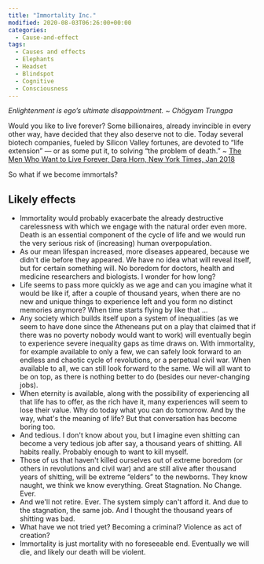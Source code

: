 ```yaml
---
title: "Immortality Inc."
modified: 2020-08-03T06:26:00+00:00
categories:
  - Cause-and-effect
tags:
  - Causes and effects
  - Elephants
  - Headset
  - Blindspot
  - Cognitive
  - Consciousness
---
```


_Enlightenment is ego’s ultimate disappointment. ~ Chögyam Trungpa_

Would you like to live forever? Some billionaires, already invincible in every other way, have decided that they also deserve not to die. Today several biotech companies, fueled by Silicon Valley fortunes, are devoted to “life extension” — or as some put it, to solving “the problem of death.” ~ [The Men Who Want to Live Forever, Dara Horn, New York Times, Jan 2018](https://www.nytimes.com/2018/01/25/opinion/sunday/silicon-valley-immortality.html)

So what if we become immortals?

## Likely effects

* Immortality would probably exacerbate the already destructive carelessness with which we engage with the natural order even more. Death is an essential component of the cycle of life and we would run the very serious risk of (increasing) human overpopulation.
* As our mean lifespan increased, more diseases appeared, because we didn't die before they appeared. We have no idea what will reveal itself, but for certain something will. No boredom for doctors, health and medicine researchers and biologists. I wonder for how long?
* Life seems to pass more quickly as we age and can you imagine what it would be like if, after a couple of thousand years, when there are no new and unique things to experience left and you form no distinct memories anymore? When time starts flying by like that …
* Any society which builds itself upon a system of inequalities (as we seem to have done since the Atheneans put on a play that claimed that if there was no poverty nobody would want to work) will eventually begin to experience severe inequality gaps as time draws on. With immortality, for example available to only a few, we can safely look forward to an endless and chaotic cycle of revolutions, or a perpetual civil war. When available to all, we can still look forward to the same. We will all want to be on top, as there is nothing better to do (besides our never-changing jobs).
* When eternity is available, along with the possibility of experiencing all that life has to offer, as the rich have it, many experiences will seem to lose their value. Why do today what you can do tomorrow. And by the way, what's the meaning of life? But that conversation has become boring too.
* And tedious. I don't know about you, but I imagine even shitting can become a very tedious job after say, a thousand years of shitting. All habits really. Probably enough to want to kill myself.
* Those of us that haven't killed ourselves out of extreme boredom (or others in revolutions and civil war) and are still alive after thousand years of shitting, will be extreme “elders” to the newborns. They know naught, we think we know everything. Great Stagnation. No Change. Ever.
* And we'll not retire. Ever. The system simply can't afford it. And due to the stagnation, the same job. And I thought the thousand years of shitting was bad.
* What have we not tried yet? Becoming a criminal? Violence as act of creation?
* Immortality is just mortality with no foreseeable end. Eventually we will die, and likely our death will be violent.



